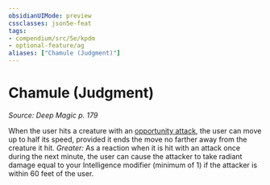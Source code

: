 ```yaml
---
obsidianUIMode: preview
cssclasses: json5e-feat
tags:
- compendium/src/5e/kpdm
- optional-feature/ag
aliases: ["Chamule (Judgment)"]
---
```

# Chamule (Judgment)
*Source: Deep Magic p. 179*  

When the user hits a creature with an [opportunity attack](/compendium/rules/actions.md#Opportunity%20Attack), the user can move up to half its speed, provided it ends the move no farther away from the creature it hit. *Greater:* As a reaction when it is hit with an attack once during the next minute, the user can cause the attacker to take radiant damage equal to your Intelligence modifier (minimum of 1) if the attacker is within 60 feet of the user.
